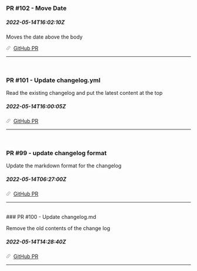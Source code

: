 ### PR #102 - Move Date
##### 2022-05-14T16:02:10Z

Moves the date above the body

![](public/images/link.png) [GitHub PR](https://github.com/jsaelhof/movie-picker/pull/102)

----
<br/>

### PR #101 - Update changelog.yml

Read the existing changelog and put the latest content at the top

##### 2022-05-14T16:00:05Z
![](public/images/link.png) [GitHub PR](https://github.com/jsaelhof/movie-picker/pull/101)

----
<br/>

### PR #99 - update changelog format

Update the markdown format for the changelog

##### 2022-05-14T06:27:00Z
![](public/images/link.png) [GitHub PR](https://github.com/jsaelhof/movie-picker/pull/99)

----
<br/>
### PR #100 - Update changelog.md

Remove the old contents of the change log

##### 2022-05-14T14:28:40Z
![](public/images/link.png) [GitHub PR](https://github.com/jsaelhof/movie-picker/pull/100)

----
<br/>